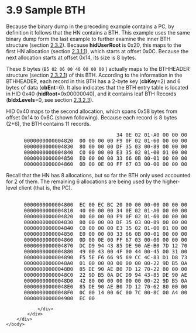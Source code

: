 <html dir="LTR" xmlns:mshelp="http://msdn.microsoft.com/mshelp" xmlns:ddue="http://ddue.schemas.microsoft.com/authoring/2003/5" xmlns:xlink="http://www.w3.org/1999/xlink" xmlns:tool="http://www.microsoft.com/tooltip">
    <head>
        <meta http-equiv="Content-Type" content="text/html; CHARSET=utf-8"></meta>
        <meta name="save" content="history"></meta>
        <title>3.9 Sample BTH</title>
        <xml>
            <mshelp:toctitle title="3.9 Sample BTH"></mshelp:toctitle>
            <mshelp:rltitle title="[MS-PST]: Sample BTH"></mshelp:rltitle>
            <mshelp:keyword index="A" term="f706a5a7-14ff-4fb0-bc3c-2ed7955de13d"></mshelp:keyword>
            <mshelp:attr name="DCSext.ContentType" value="open specification"></mshelp:attr>
            <mshelp:attr name="AssetID" value="f706a5a7-14ff-4fb0-bc3c-2ed7955de13d"></mshelp:attr>
            <mshelp:attr name="TopicType" value="kbRef"></mshelp:attr>
            <mshelp:attr name="DCSext.Title" value="[MS-PST]: Sample BTH" />
        </xml>
    </head>
    <body>
        <div id="header">
            <h1 class="heading">3.9 Sample BTH</h1>
        </div>
        <div id="mainSection">
            <div id="mainBody">
                <div id="allHistory" class="saveHistory"></div>
                <div id="sectionSection0" class="section" name="collapseableSection">
                    

<p>Because the binary dump in the preceding example contains a
PC, by definition it follows that the HN contains a BTH. This example uses the
same binary dump form the last example to further examine the inner BTH
structure (section <a href="2dd1a95a-c8b1-4ac5-87d1-10cb8de64053.htm">2.3.2</a>).
Because <b>hidUserRoot</b> is 0x20, this maps to the first HN allocation
(section <a href="85b9e985-ea53-447f-b70c-eb82bfbdcbc9.htm">2.3.1.1</a>),
which starts at offset 0x0C. Because the next allocation starts at offset 0x14,
its size is 8 bytes.</p>

<p>These 8 bytes (<code>B5 02 06 00 40 00 00 00</code> ) actually maps to the BTHHEADER structure (section <a href="5a6ab19e-1f44-4def-ad64-7bd82d94bd78.htm">2.3.2.1</a>) of this BTH.
According to the information in the BTHHEADER, each record in this BTH has a
2-byte key (<b>cbKey</b>=2) and 6 bytes of data (<b>cbEnt</b>=6). It also
indicates that the BTH entry table is located in HID 0x40 (<b>hidRoot</b>=0x00000040),
and it contains leaf BTH Records (<b>bIdxLevels</b>=0, see section <a href="660db569-c8f7-4516-82ad-44709b1c667f.htm">2.3.2.3</a>).</p>

<p>HID 0x40 maps to the second allocation, which spans 0x58 bytes
from offset 0x14 to 0x6C (shown following). Because each record is 8 bytes
(2+6), the BTH contains 11 records.</p>

<dl>
<dd>
<div><pre>                               34 0E 02 01-A0 00 00 00 38 0E 03 00  *@...4.......8...*
 0000000000004820  00 00 00 00 F9 0F 02 01-60 00 00 00 01 30 1F 00  *........`....0..*
 0000000000004830  80 00 00 00 DF 35 03 00-89 00 00 00 E0 35 02 01  *.....5.......5..*
 0000000000004840  C0 00 00 00 E3 35 02 01-00 01 00 00 E7 35 02 01  *.....5.......5..*
 0000000000004850  E0 00 00 00 33 66 0B 00-01 00 00 00 FA 66 03 00  *....3f.......f..*
 0000000000004860  0D 00 0E 00 FF 67 03 00-00 00 00 00
</pre></div>
</dd></dl>

<p>Recall that the HN has 8 allocations, but so far the BTH
only used accounted for 2 of them. The remaining 6 allocations are being used
by the higher-level client (that is, the PC).</p>

<dl>
<dd>
<div><pre>  
 0000000000004800  EC 00 EC BC 20 00 00 00-00 00 00 00 B5 02 06 00  *.... ...........*
 0000000000004810  40 00 00 00 34 0E 02 01-A0 00 00 00 38 0E 03 00  *@...4.......8...*
 0000000000004820  00 00 00 00 F9 0F 02 01-60 00 00 00 01 30 1F 00  *........`....0..*
 0000000000004830  80 00 00 00 DF 35 03 00-89 00 00 00 E0 35 02 01  *.....5.......5..*
 0000000000004840  C0 00 00 00 E3 35 02 01-00 01 00 00 E7 35 02 01  *.....5.......5..*
 0000000000004850  E0 00 00 00 33 66 0B 00-01 00 00 00 FA 66 03 00  *....3f.......f..*
 0000000000004860  0D 00 0E 00 FF 67 03 00-00 00 00 00 22 9D B5 0A  *.....g......&quot;...*
 0000000000004870  DC D9 94 43 85 DE 90 AE-B0 7D 12 70 55 00 4E 00  *...C.....}.pU.N.*
 0000000000004880  49 00 43 00 4F 00 44 00-45 00 31 00 01 00 00 00  *I.C.O.D.E.1.....*
 0000000000004890  F5 5E F6 66 95 69 CC 4C-83 D1 D8 73 98 99 02 85  *.^.f.i.L...s....*
 00000000000048A0  01 00 00 00 00 00 00 00-22 9D B5 0A DC D9 94 43  *........&quot;......C*
 00000000000048B0  85 DE 90 AE B0 7D 12 70-22 80 00 00 00 00 00 00  *.....}.p&quot;.......*
 00000000000048C0  22 9D B5 0A DC D9 94 43-85 DE 90 AE B0 7D 12 70  *&quot;......C.....}.p*
 00000000000048D0  42 80 00 00 00 00 00 00-22 9D B5 0A DC D9 94 43  *B.......&quot;......C*
 00000000000048E0  85 DE 90 AE B0 7D 12 70-62 80 00 00 08 00 00 00  *.....}.pb.......*
 00000000000048F0  0C 00 14 00 6C 00 7C 00-8C 00 A4 00 BC 00 D4 00  *....l.|.........*
 0000000000004900  EC 00                                            *..              *
</pre></div>
</dd></dl>


                </div>
            </div>
        </div>
    </body>
</html>